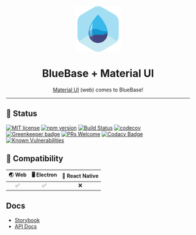 <div align="center">
	<img width=125 height=125 src="assets/common/logo.png">
  <h1>
		BlueBase + Material UI
	</h1>
  <p><a href="https://material-ui.com/">Material UI</a>  (web) comes to BlueBase!</p>
</div>

<hr />

## 🎊 Status

[![MIT license](https://img.shields.io/badge/license-MIT-brightgreen.svg)](http://opensource.org/licenses/MIT)
[![npm version](https://img.shields.io/npm/v/@bluebase/plugin-material-ui.svg?style=flat)](https://npmjs.org/package/@bluebase/plugin-material-ui "View this project on npm")
[![Build Status](https://travis-ci.org/BlueBaseJS/plugin-material-ui.svg?branch=master)](https://travis-ci.org/BlueBaseJS/plugin-material-ui)
[![codecov](https://codecov.io/gh/BlueBaseJS/plugin-material-ui/branch/master/graph/badge.svg)](https://codecov.io/gh/BlueBaseJS/plugin-material-ui)
[![Greenkeeper badge](https://badges.greenkeeper.io/BlueBaseJS/plugin-material-ui.svg)](https://greenkeeper.io/) [![PRs Welcome](https://img.shields.io/badge/PRs-welcome-brightgreen.svg)](https://github.com/BlueBaseJS/plugin-material-ui/blob/master/CONTRIBUTING.md)
[![Codacy Badge](https://api.codacy.com/project/badge/Grade/3c79162871414b6aa7c15d1a423adeca)](https://www.codacy.com/app/BlueBaseJS/plugin-material-ui?utm_source=github.com&amp;utm_medium=referral&amp;utm_content=BlueBaseJS/plugin-material-ui&amp;utm_campaign=Badge_Grade)
[![Known Vulnerabilities](https://snyk.io/test/npm/@bluebase/plugin-material-ui/badge.svg)](https://snyk.io/test/npm/@bluebase/plugin-material-ui)

## 🤝 Compatibility

| 🌏 Web | 🖥 Electron | 📱 React Native |
| :---: | :--------: | :------------: |
|✅|✅|❌|

## Docs

- [Storybook](https://bluebasejs.github.io/plugin-material-ui/storybook/)
- [API Docs](https://bluebasejs.github.io/plugin-material-ui/)
